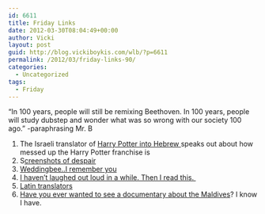 ```yaml
---
id: 6611
title: Friday Links
date: 2012-03-30T08:04:49+00:00
author: Vicki
layout: post
guid: http://blog.vickiboykis.com/wlb/?p=6611
permalink: /2012/03/friday-links-90/
categories:
  - Uncategorized
tags:
  - Friday
---
```

&#8220;In 100 years, people will still be remixing Beethoven. In 100 years, people will study dubstep and wonder what was so wrong with our society 100 ago.&#8221; -paraphrasing Mr. B

  1. The Israeli translator of <a href="http://gilibarhillel.wordpress.com/2012/03/28/hpwb/" target="_blank">Harry Potter into Hebrew </a>speaks out about how messed up the Harry Potter franchise is
  2. S<a href="http://screenshotsofdespair.tumblr.com/" target="_blank">creenshots of despair</a>
  3. <a href="http://thehairpin.com/2012/03/todays-top-ten-weddingbee-discussion-board-thread-titles?utm_source=feedburner&utm_medium=feed&utm_campaign=Feed%3A+thehairpin%2FBdYj+%28The+Hairpin%29" target="_blank">Weddingbee..I remember you</a>
  4. <a href="http://thebloggess.com/2012/03/excerpt-of-lets-pretend-this-never-happened-a-mostly-true-memoir/" target="_blank">I haven&#8217;t laughed out loud in a while. Then I read this. </a>
  5. <a href="http://thehairpin.com/2012/03/scala-coeli" target="_blank">Latin translators</a>
  6. <a href="http://movies.nytimes.com/2012/03/28/movies/the-island-president-jon-shenk-documentary-at-film-forum.html?src=dayp" target="_blank">Have you ever wanted to see a documentary about the Maldives</a>? I know I have.